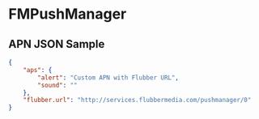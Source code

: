 FMPushManager
=============

APN JSON Sample
---------------

```json
{
	"aps": {
		"alert": "Custom APN with Flubber URL",
		"sound": ""
	},
	"flubber.url": "http://services.flubbermedia.com/pushmanager/0"
}
```